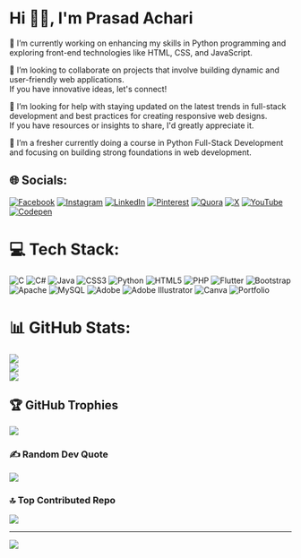 #                                                                                            Hi 👋🏻, I'm Prasad Achari                                                                              
🔭 I’m currently working on enhancing my skills in Python programming and exploring front-end technologies like HTML, CSS, and JavaScript.<br>

👯 I’m looking to collaborate on projects that involve building dynamic and user-friendly web applications.<br> If you have innovative ideas, let's connect!<br>

🤝 I’m looking for help with staying updated on the latest trends in full-stack development and best practices for creating responsive web designs.<br> If you have resources or insights to share, I'd greatly appreciate it.<br>
   
🌱 I’m a fresher currently doing a course in Python Full-Stack Development and focusing on building strong foundations in web development.<br>
   

## 🌐 Socials:  
[![Facebook](https://img.shields.io/badge/Facebook-%231877F2.svg?logo=Facebook&logoColor=white)](https://facebook.com/https://www.facebook.com/prasad.achari.948/) [![Instagram](https://img.shields.io/badge/Instagram-%23E4405F.svg?logo=Instagram&logoColor=white)](https://instagram.com/d_e_x_.t_e_r) [![LinkedIn](https://img.shields.io/badge/LinkedIn-%230077B5.svg?logo=linkedin&logoColor=white)](https://www.linkedin.com/in/prasad-achari-29b064235/) [![Pinterest](https://img.shields.io/badge/Pinterest-%23E60023.svg?logo=Pinterest&logoColor=white)]([https://in.pinterest.com/prasadachari7777/](https://in.pinterest.com/prasadachari7777/)) [![Quora](https://img.shields.io/badge/Quora-%23B92B27.svg?logo=Quora&logoColor=white)](https://www.quora.com/profile/Dexter-909) [![X](https://img.shields.io/badge/X-black.svg?logo=X&logoColor=white)](https://x.com/prasad_achari07) [![YouTube](https://img.shields.io/badge/YouTube-%23FF0000.svg?logo=YouTube&logoColor=white)](https://youtube.com/@thelazyartist6686) [![Codepen](https://img.shields.io/badge/Codepen-000000?style=for-the-badge&logo=codepen&logoColor=white)](https://codepen.io/https://codepen.io/prasad_achari07) 

# 💻 Tech Stack:
![C](https://img.shields.io/badge/c-%2300599C.svg?style=for-the-badge&logo=c&logoColor=white) ![C#](https://img.shields.io/badge/c%23-%23239120.svg?style=for-the-badge&logo=csharp&logoColor=white) ![Java](https://img.shields.io/badge/java-%23ED8B00.svg?style=for-the-badge&logo=openjdk&logoColor=white) ![CSS3](https://img.shields.io/badge/css3-%231572B6.svg?style=for-the-badge&logo=css3&logoColor=white) ![Python](https://img.shields.io/badge/python-3670A0?style=for-the-badge&logo=python&logoColor=ffdd54) ![HTML5](https://img.shields.io/badge/html5-%23E34F26.svg?style=for-the-badge&logo=html5&logoColor=white) ![PHP](https://img.shields.io/badge/php-%23777BB4.svg?style=for-the-badge&logo=php&logoColor=white) ![Flutter](https://img.shields.io/badge/Flutter-%2302569B.svg?style=for-the-badge&logo=Flutter&logoColor=white) ![Bootstrap](https://img.shields.io/badge/bootstrap-%238511FA.svg?style=for-the-badge&logo=bootstrap&logoColor=white) ![Apache](https://img.shields.io/badge/apache-%23D42029.svg?style=for-the-badge&logo=apache&logoColor=white) ![MySQL](https://img.shields.io/badge/mysql-%2300000f.svg?style=for-the-badge&logo=mysql&logoColor=white) ![Adobe](https://img.shields.io/badge/adobe-%23FF0000.svg?style=for-the-badge&logo=adobe&logoColor=white) ![Adobe Illustrator](https://img.shields.io/badge/adobe%20illustrator-%23FF9A00.svg?style=for-the-badge&logo=adobe%20illustrator&logoColor=white) ![Canva](https://img.shields.io/badge/Canva-%2300C4CC.svg?style=for-the-badge&logo=Canva&logoColor=white) ![Portfolio](https://img.shields.io/badge/Portfolio-%23000000.svg?style=for-the-badge&logo=firefox&logoColor=#FF7139)
# 📊 GitHub Stats:
![](https://github-readme-stats.vercel.app/api?username=PRASAD776&theme=radical&hide_border=true&include_all_commits=false&count_private=false)<br/>
![](https://github-readme-streak-stats.herokuapp.com/?user=PRASAD776&theme=radical&hide_border=true)<br/>
![](https://github-readme-stats.vercel.app/api/top-langs/?username=PRASAD776&theme=radical&hide_border=true&include_all_commits=false&count_private=false&layout=compact)

## 🏆 GitHub Trophies
![](https://github-profile-trophy.vercel.app/?username=PRASAD776&theme=radical&no-frame=true&no-bg=true&margin-w=4)

### ✍️ Random Dev Quote
![](https://quotes-github-readme.vercel.app/api?type=horizontal&theme=radical)

### 🔝 Top Contributed Repo
![](https://github-contributor-stats.vercel.app/api?username=PRASAD776&limit=5&theme=radical&combine_all_yearly_contributions=true)

---
[![](https://visitcount.itsvg.in/api?id=PRASAD776&icon=5&color=1)](https://visitcount.itsvg.in)

<!-- Proudly created with GPRM ( https://gprm.itsvg.in ) -->
